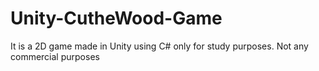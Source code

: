 # Unity-CutheWood-Game
It is a 2D game made in Unity using C# only for study purposes. Not any commercial purposes
